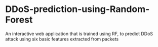 # DDoS-prediction-using-Random-Forest
An interactive web application that is trained using RF, to predict DDoS attack using six basic features extracted from packets
